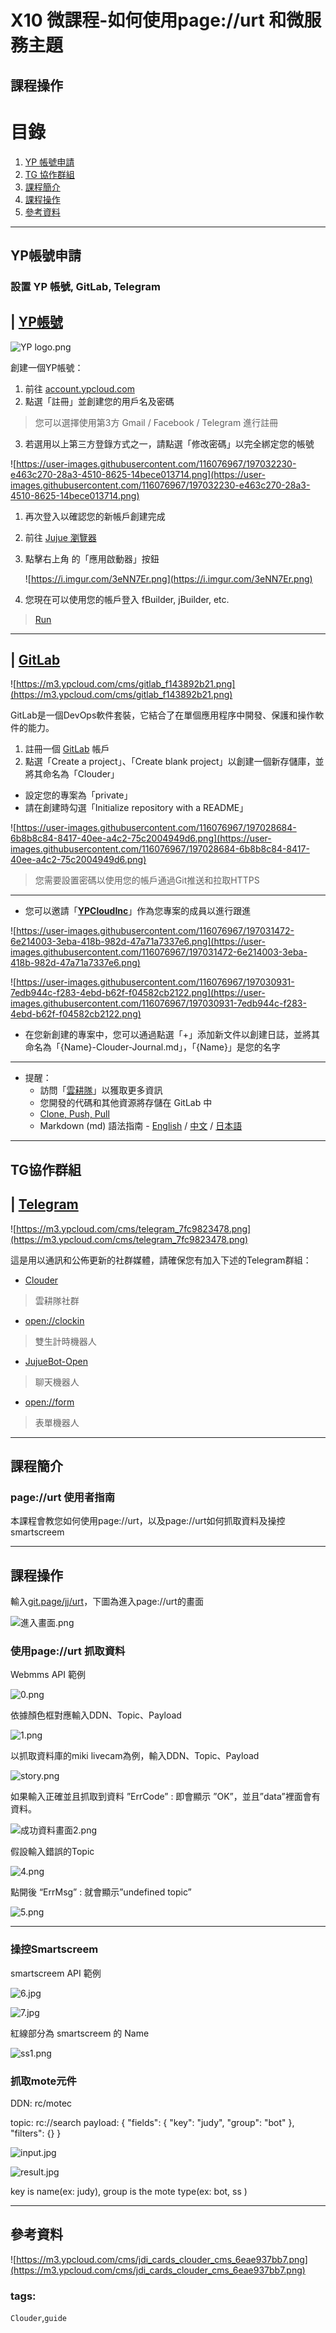 # X10 微課程-如何使用page://urt 和微服務主題

## 課程操作


# 目錄


1. [YP 帳號申請](https://www.notion.so/X10-page-urt-33c997d6d1314647afa2b0527b146c3a?pvs=21)
2. [TG 協作群組](https://www.notion.so/X10-page-urt-33c997d6d1314647afa2b0527b146c3a?pvs=21)
3. [課程簡介](https://www.notion.so/X10-page-urt-33c997d6d1314647afa2b0527b146c3a?pvs=21)
4. [課程操作](https://www.notion.so/X10-page-urt-33c997d6d1314647afa2b0527b146c3a?pvs=21)
5. [參考資料](https://www.notion.so/X10-page-urt-33c997d6d1314647afa2b0527b146c3a?pvs=21)


---


## YP帳號申請


### 設置 YP 帳號, GitLab, Telegram


## | [YP帳號](https://account.ypcloud.com/#/login)


![YP logo.png](https://m3.ypcloud.com/cms/YP_logo_634ebf7233.png)

創建一個YP帳號：


1. 前往 [account.ypcloud.com](https://account.ypcloud.com/#/login)
2. 點選「註冊」並創建您的用戶名及密碼


> 您可以選擇使用第3方 Gmail / Facebook / Telegram 進行註冊
> 


 3.   若選用以上第三方登錄方式之一，請點選「修改密碼」以完全綁定您的帳號


![https://user-images.githubusercontent.com/116076967/197032230-e463c270-28a3-4510-8625-14bece013714.png](https://user-images.githubusercontent.com/116076967/197032230-e463c270-28a3-4510-8625-14bece013714.png)


1. 再次登入以確認您的新帳戶創建完成
2. 前往 [Jujue 瀏覽器](https://jujue.app/browser)
3. 點擊右上角  的「應用啟動器」按鈕
    
    ![https://i.imgur.com/3eNN7Er.png](https://i.imgur.com/3eNN7Er.png)
    
4. 您現在可以使用您的帳戶登入 fBuilder, jBuilder, etc.


> [Run](https://run.ypcloud.com/)
> 


---


## | [GitLab](https://gitlab.com/)


![https://m3.ypcloud.com/cms/gitlab_f143892b21.png](https://m3.ypcloud.com/cms/gitlab_f143892b21.png)


GitLab是一個DevOps軟件套裝，它結合了在單個應用程序中開發、保護和操作軟件的能力。


1. 註冊一個 [GitLab](https://gitlab.com/) 帳戶
2. 點選「Create a project」、「Create blank project」以創建一個新存儲庫，並將其命名為「Clouder」
- 設定您的專案為「private」
- 請在創建時勾選「Initialize repository with a README」


![https://user-images.githubusercontent.com/116076967/197028684-6b8b8c84-8417-40ee-a4c2-75c2004949d6.png](https://user-images.githubusercontent.com/116076967/197028684-6b8b8c84-8417-40ee-a4c2-75c2004949d6.png)


> 您需要設置密碼以使用您的帳戶通過Git推送和拉取HTTPS
> 


---


- 您可以邀請「[**YPCloudInc**](https://gitlab.com/YPCloudInc)」作為您專案的成員以進行跟進


![https://user-images.githubusercontent.com/116076967/197031472-6e214003-3eba-418b-982d-47a71a7337e6.png](https://user-images.githubusercontent.com/116076967/197031472-6e214003-3eba-418b-982d-47a71a7337e6.png)


![https://user-images.githubusercontent.com/116076967/197030931-7edb944c-f283-4ebd-b62f-f04582cb2122.png](https://user-images.githubusercontent.com/116076967/197030931-7edb944c-f283-4ebd-b62f-f04582cb2122.png)


- 在您新創建的專案中，您可以通過點選「+」添加新文件以創建日誌，並將其命名為「{Name}-Clouder-Journal.md」，「{Name}」是您的名字


---


- 提醒：
    - 訪問「[雲耕隊](https://md.ypcloud.com/s/x2QXQKDcm)」以獲取更多資訊
    - 您開發的代碼和其他資源將存儲在 GitLab 中
    - [Clone, Push, Pull](https://md.ypcloud.com/s/xBP3oc2qG)
    - Markdown (md) 語法指南 - [English](https://md.ypcloud.com/s/n5LsJP4fY) / [中文](https://md.ypcloud.com/s/ttxmIBQvQ) / [日本語](https://md.ypcloud.com/s/8GsXIVMQl)


---


## TG協作群組


## | [Telegram](https://telegram.org/)


![https://m3.ypcloud.com/cms/telegram_7fc9823478.png](https://m3.ypcloud.com/cms/telegram_7fc9823478.png)


這是用以通訊和公佈更新的社群媒體，請確保您有加入下述的Telegram群組：


- [Clouder](https://t.me/clouder_open)


> 雲耕隊社群
> 
- [open://clockin](https://t.me/clockin_open)


> 雙生計時機器人
> 
- [JujueBot-Open](https://t.me/jujuebot_open)


> 聊天機器人
> 
- [open://form](https://t.me/form_open)


> 表單機器人
> 


---


## 課程簡介


### page://urt 使用者指南


本課程會教您如何使用page://urt，以及page://urt如何抓取資料及操控smartscreem


---


## 課程操作


輸入[git.page/jj/urt](https://git.page/jj/urt)，下圖為進入page://urt的畫面


![進入畫面.png](https://m3.ypcloud.com/cms/story_84a3897b67.png)


### 使用page://urt 抓取資料


Webmms API 範例 


![0.png](https://m3.ypcloud.com/cms/0_989a2497ee.png)

依據顏色框對應輸入DDN、Topic、Payload


![1.png](https://m3.ypcloud.com/cms/1_1b52f1989a.png)


以抓取資料庫的miki livecam為例，輸入DDN、Topic、Payload


![story.png](https://m3.ypcloud.com/cms/story_84a3897b67.png)


如果輸入正確並且抓取到資料 ”ErrCode” : 即會顯示 ”OK”，並且”data”裡面會有資料。


![成功資料畫面2.png](https://m3.ypcloud.com/cms/2_f26888a95b.png)


假設輸入錯誤的Topic


![4.png](https://m3.ypcloud.com/cms/4_cba791dfb2.png)


點開後 “ErrMsg” : 就會顯示”undefined topic”


![5.png](https://m3.ypcloud.com/cms/5_80da1085cc.png)


---


### 操控Smartscreem


smartscreem API 範例


![6.jpg](https://m3.ypcloud.com/cms/6_00c31b6d2a.jpg)


![7.jpg](https://m3.ypcloud.com/cms/7_10f167513c.jpg)


紅線部分為 smartscreem 的 Name


![ss1.png](https://m3.ypcloud.com/cms/ss1_b32f76fe07.png)


### 抓取mote元件


DDN: rc/motec


topic: rc://search
payload: {     "fields": {  "key": "judy", "group": "bot"     },     "filters": {} }


![input.jpg](https://m3.ypcloud.com/cms/input_3bb731f36d.jpg)


![result.jpg](https://m3.ypcloud.com/cms/result_9563d46a68.jpg)


key is name(ex: judy), group is the mote type(ex: bot, ss )


---


## 參考資料


![https://m3.ypcloud.com/cms/jdi_cards_clouder_cms_6eae937bb7.png](https://m3.ypcloud.com/cms/jdi_cards_clouder_cms_6eae937bb7.png)


### tags:
`Clouder`,`guide`
<!--stackedit_data:
eyJoaXN0b3J5IjpbLTE1MTE1NDYwOCwxOTgwMDUxODU2LDExNj
Q5MDA2NDksLTQ5NjE4OTQ4Myw0NDgxMzc5OTMsOTYyMzgzMjU4
LDM1ODE3NDc1OCwxMjE2OTIxMzQ0LDU1OTY0Nzc0MF19
-->